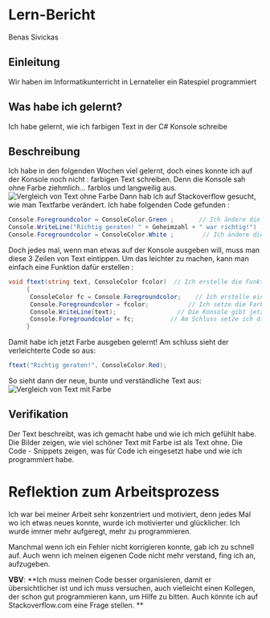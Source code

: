 # Lern-Bericht
Benas Sivickas
## Einleitung

Wir haben im Informatikunterricht in Lernatelier ein Ratespiel programmiert

## Was habe ich gelernt?

Ich habe gelernt, wie ich farbigen Text in der C# Konsole schreibe

## Beschreibung
Ich habe in den folgenden Wochen viel gelernt, doch eines konnte ich auf der Konsole noch nicht : farbigen Text schreiben.
Denn die Konsole sah ohne Farbe ziehmlich... farblos und langweilig aus.
![Vergleich von Text ohne Farbe](https://user-images.githubusercontent.com/111045604/191684991-4b889abc-24ac-4136-b0a1-5761ae81a939.png)
Dann hab ich auf Stackoverflow gesucht, wie man Textfarbe verändert. Ich habe folgenden Code gefunden :
``` csharp
Console.Foregroundcolor = ConsoleColor.Green ;       // Ich ändere die Farbe des Textes
Console.WriteLine("Richtig geraten! " + Geheimzahl + " war richtig!") ;   // Ich bestimme, was die Konsole sagt (jetzt in Farbe)
Console.Foregroundcolor = ConsoleColor.White ;        // Ich ändere die Farbe des Textes zurück
```
Doch jedes mal, wenn man etwas auf der Konsole ausgeben will, muss man diese 3 Zeilen von Text eintippen.
Um das leichter zu machen, kann man einfach eine Funktion dafür erstellen :
``` csharp
void ftext(string text, ConsoleColor fcolor)  // Ich erstelle die Funktion
     {
      ConsoleColor fc = Console.Foregroundcolor;    // Ich erstelle eine Variable, die die jetzige Farbe einspeichert
      Console.Foregroundcolor = fcolor;           // Ich setze die Farbe zu der Variable, die ich mit der Funktion bestimme
      Console.WriteLine(text);                 // Die Konsole gibt jetzt den Text aus, den ich mit der Funktion bestimme
      Console.Foregroundcolor = fc;          // Am Schluss setze ich die Farbe zurück auf die, die es vorher war
     }
```
Damit habe ich jetzt Farbe ausgeben gelernt!
Am schluss sieht der verleichterte Code so aus:
``` csharp
ftext("Richtig geraten!", ConsoleColor.Red);
```
So sieht dann der neue, bunte und verständliche Text aus:
![Vergleich von Text mit Farbe](https://user-images.githubusercontent.com/111045604/191687611-5e0d1cdf-e815-4d6a-af16-e926eefe8ce8.png)

## Verifikation

Der Text beschreibt, was ich gemacht habe und wie ich mich gefühlt habe.
Die Bilder zeigen, wie viel schöner Text mit Farbe ist als Text ohne.
Die Code - Snippets zeigen, was für Code ich eingesetzt habe und wie ich programmiert habe.

# Reflektion zum Arbeitsprozess

Ich war bei meiner Arbeit sehr konzentriert und motiviert, denn jedes Mal wo ich etwas neues konnte,
wurde ich motivierter und glücklicher. Ich wurde immer mehr aufgeregt, mehr zu programmieren.

Manchmal wenn ich ein Fehler nicht korrigieren konnte, gab ich zu schnell auf. Auch wenn ich meinen eigenen Code nicht mehr
verstand, fing ich an, aufzugeben.

**VBV**: **Ich muss meinen Code besser organisieren, damit er übersichtlicher ist und ich muss versuchen, auch vielleicht einen Kollegen, der
         schon gut programmieren kann, um Hilfe zu bitten. Auch könnte ich auf Stackoverflow.com eine Frage stellen. **
